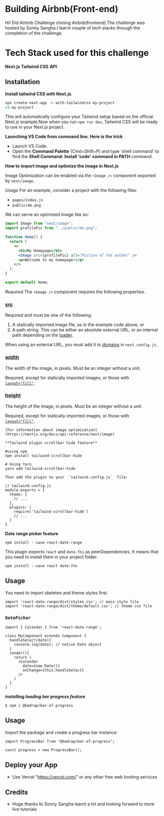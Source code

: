 # Building Airbnb(Front-end)

Hi! Did Airbnb Challenge cloning Airbnb(frontend).The challenge was hosted by Sonny Sangha.I learnt couple of tech stacks through the completion of the challenge.

# Tech Stack used for this challenge

**Next.js**
**Tailwind CSS**
**API**

## Installation

**Install tailwind CSS with Next.js.**

```bash
npx create-next-app -e with-tailwindcss my-project
cd my-project
```

This will automatically configure your Tailwind setup based on the official Next.js example.Now when you run `npm run dev`, Tailwind CSS will be ready to use in your Next.js project.

**Launching VS Code from command line. Here is the trick**

- Launch VS Code.
- Open the **Command Palette** (Cmd+Shift+P) and type 'shell command' to find the **Shell Command: Install 'code' command in PATH** command.

**How to import image and optimize the image in Next.js**

Image Optimization can be enabled via the `<Image />` component exported by `next/image`.

_Usage_
For an example, consider a project with the following files:

- `pages/index.js`
- `public/me.png`

We can serve an optimized image like so:

```jsx
import Image from "next/image";
import profilePic from "../public/me.png";

function Home() {
  return (
    <>
      <h1>My Homepage</h1>
      <Image src={profilePic} alt="Picture of the author" />
      <p>Welcome to my homepage!</p>
    </>
  );
}

export default Home;
```

_Required_
The `<Image />` component requires the following properties.

### [src](https://nextjs.org/docs/api-reference/next/image#src)

Required and must be one of the following:

1.  A statically imported image file, as in the example code above, or
2.  A path string. This can be either an absolute external URL, or an internal path depending on the [loader](https://nextjs.org/docs/api-reference/next/image#loader).

When using an external URL, you must add it to [domains](https://nextjs.org/docs/basic-features/image-optimization#domains) in `next.config.js`.

### [width](https://nextjs.org/docs/api-reference/next/image#width)

The width of the image, in pixels. Must be an integer without a unit.

Required, except for statically imported images, or those with [`layout="fill"`](https://nextjs.org/docs/api-reference/next/image#layout).

### [height](https://nextjs.org/docs/api-reference/next/image#height)

The height of the image, in pixels. Must be an integer without a unit.

Required, except for statically imported images, or those with [`layout="fill"`](https://nextjs.org/docs/api-reference/next/image#layout).

```
[For information about image optimization](https://nextjs.org/docs/api-reference/next/image)

**Tailwind plugin scrollbar hide feature**

#using npm
npm install tailwind-scrollbar-hide

# Using Yarn
yarn add tailwind-scrollbar-hide

Then add the plugin to your  `tailwind.config.js`  file:

// tailwind.config.js
module.exports = {
  theme: {
    // ...
  },
  plugins: [
    require('tailwind-scrollbar-hide')
    // ...
  ]
}
```

**Date range picker feature**

```
npm install --save react-date-range
```

This plugin expects `react` and `date-fns` as peerDependencies, It means that you need to install them in your project folder.

```
npm install --save react date-fns
```

## [](https://github.com/hypeserver/react-date-range#usage)Usage

You need to import skeleton and theme styles first.

```
import 'react-date-range/dist/styles.css'; // main style file
import 'react-date-range/dist/theme/default.css'; // theme css file
```

### [](https://github.com/hypeserver/react-date-range#datepicker)`DatePicker`

```
import { Calendar } from 'react-date-range';

class MyComponent extends Component {
  handleSelect(date){
    console.log(date); // native Date object
  }
  render(){
    return (
      <Calendar
        date={new Date()}
        onChange={this.handleSelect}
      />
    )
  }
}
```

**_installing loading bar progress feature_**

```
$ npm i @badrap/bar-of-progress
```

## Usage

Import the package and create a progress bar instance:

```
import ProgressBar from "@badrap/bar-of-progress";

const progress = new ProgressBar();
```

## Deploy your App

- Use Vercel "https://vercel.com/" or any other free web hosting services

## Credits

- Huge thanks to Sonny Sangha learnt a lot and looking forward to more live tutorials
